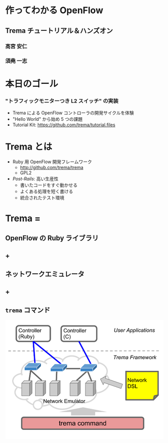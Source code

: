 <!SLIDE title-slide>
# 作ってわかる OpenFlow ########################################################
## Trema チュートリアル＆ハンズオン

### 高宮 安仁
### 須堯 一志


<!SLIDE incremental>
# 本日のゴール #################################################################

### "トラフィックモニターつき L2 スイッチ" の実装

* Trema による OpenFlow コントローラの開発サイクルを体験
* "Hello World" から始め 5 つの課題
* Tutorial Kit: <https://github.com/trema/tutorial.files>


<!SLIDE incremental>
# Trema とは ###################################################################

* Ruby 用 OpenFlow 開発フレームワーク
  * <http://github.com/trema/trema>
  * GPL2
* <i>Post-Rails</i>: 高い生産性
  * 書いたコードをすぐ動かせる
  * よくある処理を短く書ける
  * 統合されたテスト環境


<!SLIDE>
# Trema = ######################################################################
## OpenFlow の Ruby ライブラリ
## +
## ネットワークエミュレータ
## +
## `trema` コマンド


<!SLIDE center>
![overview](overview.png)
